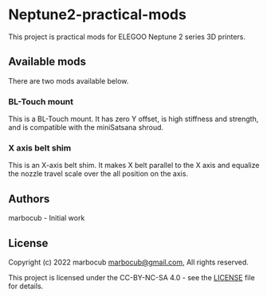 # Neptune2-practical-mods

This project is practical mods for ELEGOO Neptune 2 series 3D printers.

## Available mods

There are two mods available below.

### BL-Touch mount

This is a BL-Touch mount.
It has zero Y offset, is high stiffness and strength, and is compatible with the miniSatsana shroud.

### X axis belt shim

This is an X-axis belt shim.
It makes X belt parallel to the X axis and equalize the nozzle travel scale over the all position on the axis.

## Authors

marbocub - Initial work

## License

Copyright (c) 2022 marbocub marbocub@gmail.com, All rights reserved.

This project is licensed under the CC-BY-NC-SA 4.0 - see the [LICENSE](LICENSE) file for details.
